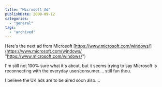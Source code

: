 ```yaml
---
title: "Microsoft Ad"
publishDate: 2008-09-12
categories: 
  - "general"
tags:
  - "archived"
---
```


Here's the next ad from Microsoft [https://www.microsoft.com/windows/](https://www.microsoft.com/windows/ "https://www.microsoft.com/windows/")

I'm still not 100% sure what it's about, but it seems trying to say Microsoft is reconnecting with the everyday user/consumer.... still fun thou.

I believe the UK ads are to be aired soon also....
